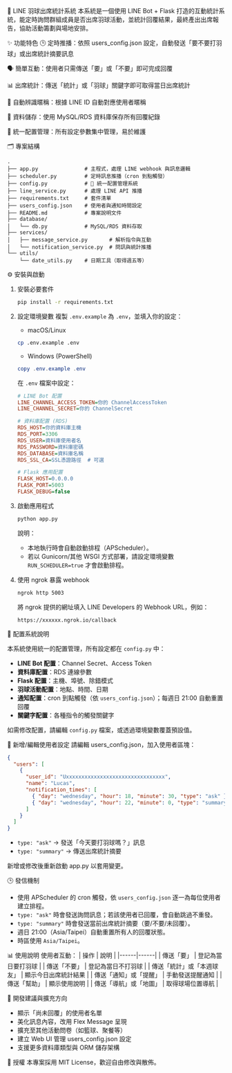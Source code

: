 🏸 LINE 羽球出席統計系統
本系統是一個使用 LINE Bot + Flask 打造的互動統計系統，能定時詢問群組成員是否出席羽球活動，並統計回覆結果，最終產出出席報告，協助活動籌劃與場地安排。

✨ 功能特色
🕒 定時推播：依照 users_config.json 設定，自動發送「要不要打羽球」或出席統計摘要訊息

🗣️ 簡單互動：使用者只需傳送「要」或「不要」即可完成回覆

📊 出席統計：傳送「統計」或「羽球」關鍵字即可取得當日出席統計

👤 自動辨識暱稱：根據 LINE ID 自動對應使用者暱稱

💾 資料儲存：使用 MySQL/RDS 資料庫保存所有回覆紀錄

🔧 統一配置管理：所有設定參數集中管理，易於維護

🗂️ 專案結構

```
.
├── app.py               # 主程式，處理 LINE webhook 與訊息邏輯
├── scheduler.py         # 定時訊息推播（cron 到點觸發）
├── config.py            # 🔧 統一配置管理系統
├── line_service.py      # 處理 LINE API 推播
├── requirements.txt     # 套件清單
├── users_config.json    # 使用者與通知時間設定
├── README.md            # 專案說明文件
├── database/
│   └── db.py            # MySQL/RDS 資料存取
├── services/
│   ├── message_service.py       # 解析指令與互動
│   └── notification_service.py  # 問訊與統計推播
└── utils/
    └── date_utils.py    # 日期工具（取得週五等）
```

⚙️ 安裝與啟動

1. 安裝必要套件

   ```bash
   pip install -r requirements.txt
   ```

2. 設定環境變數
   複製 `.env.example` 為 `.env`，並填入你的設定：

   - macOS/Linux

   ```bash
   cp .env.example .env
   ```

   - Windows (PowerShell)

   ```powershell
   copy .env.example .env
   ```

   在 `.env` 檔案中設定：

   ```ini
   # LINE Bot 配置
   LINE_CHANNEL_ACCESS_TOKEN=你的 ChannelAccessToken
   LINE_CHANNEL_SECRET=你的 ChannelSecret

   # 資料庫配置 (RDS)
   RDS_HOST=你的資料庫主機
   RDS_PORT=3306
   RDS_USER=資料庫使用者名
   RDS_PASSWORD=資料庫密碼
   RDS_DATABASE=資料庫名稱
   RDS_SSL_CA=SSL憑證路徑  # 可選

   # Flask 應用配置
   FLASK_HOST=0.0.0.0
   FLASK_PORT=5003
   FLASK_DEBUG=false
   ```

3. 啟動應用程式

   ```bash
   python app.py
   ```

   說明：

   - 本地執行時會自動啟動排程（APScheduler）。
   - 若以 Gunicorn/其他 WSGI 方式部署，請設定環境變數 `RUN_SCHEDULER=true` 才會啟動排程。

4. 使用 ngrok 暴露 webhook
   ```bash
   ngrok http 5003
   ```
   將 ngrok 提供的網址填入 LINE Developers 的 Webhook URL，例如：
   ```
   https://xxxxxx.ngrok.io/callback
   ```

🔧 配置系統說明

本系統使用統一的配置管理，所有設定都在 `config.py` 中：

- **LINE Bot 配置**：Channel Secret、Access Token
- **資料庫配置**：RDS 連線參數
- **Flask 配置**：主機、埠號、除錯模式
- **羽球活動配置**：地點、時間、日期
- **通知配置**：cron 到點觸發（依 `users_config.json`）；每週日 21:00 自動重置回覆
- **關鍵字配置**：各種指令的觸發關鍵字

如需修改配置，請編輯 `config.py` 檔案，或透過環境變數覆蓋預設值。

👥 新增/編輯使用者設定
請編輯 users_config.json，加入使用者區塊：

```json
{
  "users": [
    {
      "user_id": "Uxxxxxxxxxxxxxxxxxxxxxxxxxxxxxxxx",
      "name": "Lucas",
      "notification_times": [
        { "day": "wednesday", "hour": 18, "minute": 30, "type": "ask" },
        { "day": "wednesday", "hour": 22, "minute": 0, "type": "summary" }
      ]
    }
  ]
}
```

- `type: "ask"` → 發送「今天要打羽球嗎？」訊息
- `type: "summary"` → 傳送出席統計摘要

新增或修改後重新啟動 app.py 以套用變更。

🕒 發信機制

- 使用 APScheduler 的 cron 觸發，依 `users_config.json` 逐一為每位使用者建立排程。
- `type: "ask"` 時會發送詢問訊息；若該使用者已回覆，會自動跳過不重發。
- `type: "summary"` 時會發送當前出席統計摘要（要/不要/未回覆）。
- 週日 21:00（Asia/Taipei）自動重置所有人的回覆狀態。
- 時區使用 `Asia/Taipei`。

📊 使用說明
使用者互動：
| 操作 | 說明 |
|------|------|
| 傳送「要」 | 登記為當日要打羽球 |
| 傳送「不要」 | 登記為當日不打羽球 |
| 傳送「統計」或「本週球友」 | 顯示今日出席統計結果 |
| 傳送「通知」或「提醒」 | 手動發送提醒通知 |
| 傳送「幫助」 | 顯示使用說明 |
| 傳送「導航」或「地圖」 | 取得球場位置導航 |

🧪 開發建議與擴充方向

- 顯示「尚未回覆」的使用者名單
- 美化訊息內容，改用 Flex Message 呈現
- 擴充至其他活動問卷（如籃球、聚餐等）
- 建立 Web UI 管理 users_config.json 設定
- 支援更多資料庫類型與 ORM 儲存架構

🪪 授權
本專案採用 MIT License，歡迎自由修改與散佈。

